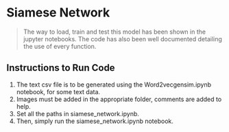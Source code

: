 # Siamese Network

> The way to load, train and test this model has been shown in the jupyter notebooks. The code has also been well documented detailing the use of every function.

## Instructions to Run Code
1. The text csv file is to be generated using the Word2vecgensim.ipynb notebook, for some text data.
2. Images must be added in the appropriate folder, comments are added to help.
3. Set all the paths in siamese_network.ipynb.
4. Then, simply run the siamese_network.ipynb notebook.